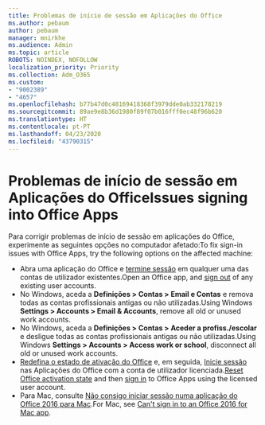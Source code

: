 ```yaml
---
title: Problemas de início de sessão em Aplicações do Office
ms.author: pebaum
author: pebaum
manager: mnirkhe
ms.audience: Admin
ms.topic: article
ROBOTS: NOINDEX, NOFOLLOW
localization_priority: Priority
ms.collection: Adm_O365
ms.custom:
- "9002389"
- "4657"
ms.openlocfilehash: b77b47d0c48169418368f3979dde0ab332178219
ms.sourcegitcommit: 89ae9e8b36d1980f89f07b016fff0ec48f96b620
ms.translationtype: HT
ms.contentlocale: pt-PT
ms.lasthandoff: 04/23/2020
ms.locfileid: "43790315"
---
```

# <a name="issues-signing-into-office-apps"></a><span data-ttu-id="1de8d-102">Problemas de início de sessão em Aplicações do Office</span><span class="sxs-lookup"><span data-stu-id="1de8d-102">Issues signing into Office Apps</span></span>

<span data-ttu-id="1de8d-103">Para corrigir problemas de início de sessão em aplicações do Office, experimente as seguintes opções no computador afetado:</span><span class="sxs-lookup"><span data-stu-id="1de8d-103">To fix sign-in issues with Office Apps, try the following options on the affected machine:</span></span>

- <span data-ttu-id="1de8d-104">Abra uma aplicação do Office e [termine sessão](https://go.microsoft.com/fwlink/?linkid=2114082) em qualquer uma das contas de utilizador existentes.</span><span class="sxs-lookup"><span data-stu-id="1de8d-104">Open an Office app, and [sign out](https://go.microsoft.com/fwlink/?linkid=2114082) of any existing user accounts.</span></span>
- <span data-ttu-id="1de8d-105">No Windows, aceda a **Definições > Contas > Email e Contas** e remova todas as contas profissionais antigas ou não utilizadas.</span><span class="sxs-lookup"><span data-stu-id="1de8d-105">Using Windows **Settings > Accounts > Email & Accounts**, remove all old or unused work accounts.</span></span>
- <span data-ttu-id="1de8d-106">No Windows, aceda a **Definições > Contas > Aceder a profiss./escolar** e desligue todas as contas profissionais antigas ou não utilizadas.</span><span class="sxs-lookup"><span data-stu-id="1de8d-106">Using Windows **Settings > Accounts > Access work or school**, disconnect all old or unused work accounts.</span></span>
- <span data-ttu-id="1de8d-107">[Redefina o estado de ativação do Office](https://docs.microsoft.com/office365/troubleshoot/activation/reset-office-365-proplus-activation-state) e, em seguida, [Inicie sessão](https://support.office.com/article/sign-in-to-office-b9582171-fd1f-4284-9846-bdd72bb28426) nas Aplicações do Office com a conta de utilizador licenciada.</span><span class="sxs-lookup"><span data-stu-id="1de8d-107">[Reset Office activation state](https://docs.microsoft.com/office365/troubleshoot/activation/reset-office-365-proplus-activation-state) and then [sign in](https://support.office.com/article/sign-in-to-office-b9582171-fd1f-4284-9846-bdd72bb28426) to Office Apps using the licensed user account.</span></span>
- <span data-ttu-id="1de8d-108">Para Mac, consulte [Não consigo iniciar sessão numa aplicação do Office 2016 para Mac](https://docs.microsoft.com/office365/troubleshoot/authentication/sign-in-to-office-2016-for-mac-fail).</span><span class="sxs-lookup"><span data-stu-id="1de8d-108">For Mac, see [Can't sign in to an Office 2016 for Mac app](https://docs.microsoft.com/office365/troubleshoot/authentication/sign-in-to-office-2016-for-mac-fail).</span></span>
